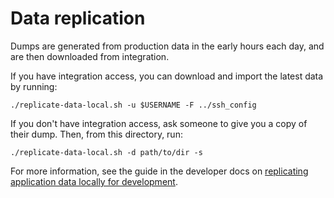 # Data replication

Dumps are generated from production data in the early hours each day, and are then downloaded from integration.

If you have integration access, you can download and import the latest data by running:

```
./replicate-data-local.sh -u $USERNAME -F ../ssh_config
```

If you don't have integration access, ask someone to give you a copy of their dump. Then, from this directory, run:

```
./replicate-data-local.sh -d path/to/dir -s
```

For more information, see the guide in the developer docs on [replicating application data locally for development](https://docs.publishing.service.gov.uk/manual/replicate-app-data-locally.html).

